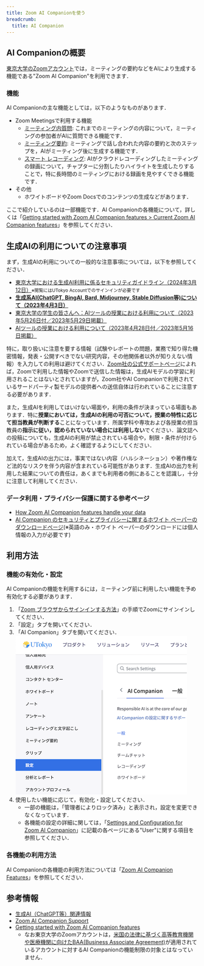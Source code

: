 ```yaml
---
title: Zoom AI Companionを使う
breadcrumb:
  title: AI Companion
---
```


## AI Companionの概要

[東京大学のZoomアカウント](../)では，ミーティングの要約などをAIにより生成する機能である"Zoom AI Companion"を利用できます．

### 機能

AI Companionの主な機能としては，以下のようなものがあります．

- Zoom Meetingsで利用する機能
  - [ミーティング内質問](https://support.zoom.com/hc/en/article?id=zm_kb&sysparm_article=KB0057748): これまでのミーティングの内容について，ミーティングの参加者がAIに質問できる機能です．
  - [ミーティング要約](https://support.zoom.com/hc/en/article?id=zm_kb&sysparm_article=KB0058013): ミーティングで話し合われた内容の要約と次のステップを，AIがミーティング後に生成する機能です．
  - [スマート レコーディング](https://support.zoom.com/hc/ja/article?id=zm_kb&sysparm_article=KB0061102): AIがクラウドレコーディングしたミーティングの録画について，チャプターに分割したりハイライトを生成したりすることで，特に長時間のミーティングにおける録画を見やすくできる機能です．
- その他
  - ホワイトボードやZoom Docsでのコンテンツの生成などがあります．

ここで紹介しているのは一部機能です．AI Companionの各機能について，詳しくは「[Getting started with Zoom AI Companion features \> Current Zoom AI Companion features](https://support.zoom.com/hc/en/article?id=zm_kb&sysparm_article=KB0057623#h_01H9H14D223ZZYMH87XJ865WEE)」を参照してください．

## 生成AIの利用についての注意事項

まず，生成AIの利用についての一般的な注意事項については，以下を参照してください．

- [東京大学における生成AI利用に係るセキュリティガイドライン（2024年3月12日）</small>](https://univtokyo.sharepoint.com/sites/Security/SitePages/ai_use_security_guideline.aspx)<small>※閲覧にはUTokyo Accountでのサインインが必要です</small>
- **[生成系AI(ChatGPT, BingAI, Bard, Midjourney, Stable Diffusion等)について（2023年4月3日）](/docs/20230403-generative-ai)**
- [東京大学の学生の皆さんへ：AIツールの授業における利用について（2023年5月26日付／2023年5月29日掲載）](/docs/ai-tools-in-classes-students)
- [AIツールの授業における利用について（2023年4月28日付／2023年5月16日掲載）](/docs/ai-tools-in-classes)

特に，取り扱いに注意を要する情報（試験やレポートの問題，業務で知り得た機密情報，発表・公開すべきでない研究内容，その他関係者以外が知りえない情報）を入力しての利用は避けてください．[Zoom社の公式サポートページ](https://support.zoom.com/hc/ja/article?id=zm_kb&sysparm_article=KB0057861)によれば，Zoomで利用した情報やZoomで送信した情報は，生成AIモデルの学習に利用されることはないとされていますが，Zoom社やAI Companionで利用されているサードパーティ製モデルの提供者への送信自体は行われていることに注意する必要があります．

また，生成AIを利用してはいけない場面や，利用の条件が決まっている場面もあります．特に**授業においては，生成AIの利用の可否について，授業の特性に応じて担当教員が判断する**ことになっています．所属学科や専攻および各授業の担当教員の**指示に従い，認められていない場合には利用しない**でください．論文誌への投稿についても，生成AIの利用が禁止されている場合や，制限・条件が付けられている場合があるため，よく確認するようにしてください．

加えて，生成AIの出力には，事実ではない内容（ハルシネーション）や著作権など法的なリスクを伴う内容が含まれている可能性があります．生成AIの出力を利用した結果についての責任は，あくまでも利用者の側にあることを認識し，十分に注意して利用してください．

### データ利用・プライバシー保護に関する参考ページ

- [How Zoom AI Companion features handle your data](https://support.zoom.com/hc/ja/article?id=zm_kb&sysparm_article=KB0057861)
- [AI Companion のセキュリティとプライバシーに関するホワイト ペーパーのダウンロードページ](https://www.zoom.com/en/lp/zoom-ai-whitepaper/)(※英語のみ・ホワイト ペーパーのダウンロードには個人情報の入力が必要です)

## 利用方法

### 機能の有効化・設定

AI Companionの機能を利用するには，ミーティング前に利用したい機能を予め有効化する必要があります．

1. 「[Zoom ブラウザからサインインする方法](../signin/#browser)」の手順でZoomにサインインしてください．
2. 「設定」タブを開いてください．
3. 「AI Companion」タブを開いてください．
   ![](img/setting.png)
4. 使用したい機能に応じて，有効化・設定してください．
   - 一部の機能は，「管理者によりロック済み」と表示され，設定を変更できなくなっています．
   - 各機能の設定の詳細に関しては，「[Settings and Configuration for Zoom AI Companion](https://support.zoom.com/hc/en/category?id=kb_category&kb_category=891c5079c3bdf1104b490e8dc00131da)」に記載の各ページにある"User"に関する項目を参照してください．

### 各機能の利用方法

AI Companionの各機能の利用方法については「[Zoom AI Companion Features](https://support.zoom.com/hc/en/category?id=kb_category&kb_category=c61c9839c3bdf1104b490e8dc00131cd)」を参照してください．

## 参考情報

- [生成AI（ChatGPT等）関連情報](/online/topics/generative-ai)
- [Zoom AI Companion Support](https://support.zoom.com/hc/en/category?id=kb_category&kb_category=eabaef58c3b139904b490e8dc0013111)
- [Getting started with Zoom AI Companion features](https://support.zoom.com/hc/en/article?id=zm_kb&sysparm_article=KB0057623)
  - なお東京大学のZoomアカウントは，[米国の法律に基づく高等教育機関や医療機関に向けたBAA(Business Associate Agreement)](https://support.zoom.com/hc/en/article?id=zm_kb&sysparm_article=KB0067751)が適用されているアカウントに対するAI Companionの機能制限の対象とはなっていません．
